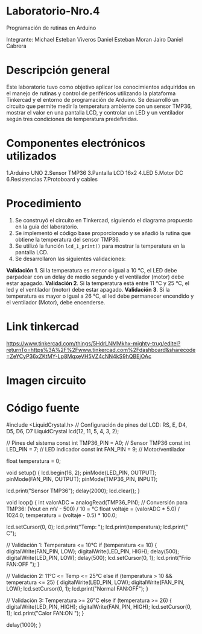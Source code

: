 # Laboratorio-Nro.4
Programación de rutinas en Arduino

Integrante: Michael Esteban Viveros 
            Daniel Esteban Moran
            Jairo Daniel Cabrera
            
# Descripción general
 Este laboratorio tuvo como objetivo aplicar los conocimientos adquiridos en el manejo de rutinas y control de periféricos utilizando la plataforma Tinkercad
 y el entorno de programación de Arduino.
 Se desarrolló un circuito que permite medir la temperatura ambiente con un sensor TMP36, mostrar el valor en una pantalla LCD, y controlar un LED y un ventilador según tres condiciones de temperatura predefinidas.
 
# Componentes electrónicos utilizados
1.Arduino UNO 
2.Sensor TMP36 
3.Pantalla LCD 16x2 
4.LED
5.Motor DC 
6.Resistencias 
7.Protoboard y cables 

# Procedimiento
1. Se construyó el circuito en Tinkercad, siguiendo el diagrama propuesto en la guía del laboratorio.  
2. Se implementó el código base proporcionado y se añadió la rutina que obtiene la temperatura del sensor TMP36.  
3. Se utilizó la función `lcd_1_print()` para mostrar la temperatura en la pantalla LCD.  
4. Se desarrollaron las siguientes validaciones:
   
  **Validación 1**. Si la temperatura es menor o igual a 10 °C, el LED debe parpadear con un delay
   de medio segundo y el ventilador (motor) debe estar apagado.
   **Validación 2**. Si la temperatura está entre 11 °C y 25 °C, el led y el ventilador (motor) debe
   estar apagado.
   **Validación 3**. Si la temperatura es mayor o igual a 26 °C, el led debe permanecer encendido y
   el ventilador (Motor), debe encenderse.

   

# Link tinkercad
https://www.tinkercad.com/things/5HdrLNMMkhx-mighty-trug/editel?returnTo=https%3A%2F%2Fwww.tinkercad.com%2Fdashboard&sharecode=ZeYCyP36xZKtMY-Lp8MqxeVH5VZ4cNN4kS9hQBEjOAc


# Imagen circuito 



# Código fuente
#include <LiquidCrystal.h>
// Configuración de pines del LCD: RS, E, D4, D5, D6, D7
LiquidCrystal lcd(12, 11, 5, 4, 3, 2);

// Pines del sistema
const int TMP36_PIN = A0; // Sensor TMP36
const int LED_PIN = 7; // LED indicador
const int FAN_PIN = 9; // Motor/ventilador

float temperatura = 0;

void setup() {
lcd.begin(16, 2);
pinMode(LED_PIN, OUTPUT);
pinMode(FAN_PIN, OUTPUT);
pinMode(TMP36_PIN, INPUT);

lcd.print("Sensor TMP36");
delay(2000);
lcd.clear();
}

void loop() {
int valorADC = analogRead(TMP36_PIN);
// Conversión para TMP36: (Vout en mV - 500) / 10 = °C
float voltaje = (valorADC * 5.0) / 1024.0;
temperatura = (voltaje - 0.5) * 100.0;

lcd.setCursor(0, 0);
lcd.print("Temp: ");
lcd.print(temperatura);
lcd.print(" C");

// Validación 1: Temperatura <= 10°C
if (temperatura <= 10) {
digitalWrite(FAN_PIN, LOW);
digitalWrite(LED_PIN, HIGH);
delay(500);
digitalWrite(LED_PIN, LOW);
delay(500);
lcd.setCursor(0, 1);
lcd.print("Frio FAN:OFF ");
}

// Validación 2: 11°C <= Temp <= 25°C
else if (temperatura > 10 && temperatura <= 25) {
digitalWrite(LED_PIN, LOW);
digitalWrite(FAN_PIN, LOW);
lcd.setCursor(0, 1);
lcd.print("Normal FAN:OFF");
}

// Validación 3: Temperatura >= 26°C
else if (temperatura >= 26) {
digitalWrite(LED_PIN, HIGH);
digitalWrite(FAN_PIN, HIGH);
lcd.setCursor(0, 1);
lcd.print("Calor FAN:ON ");
}

delay(1000);
}


   
